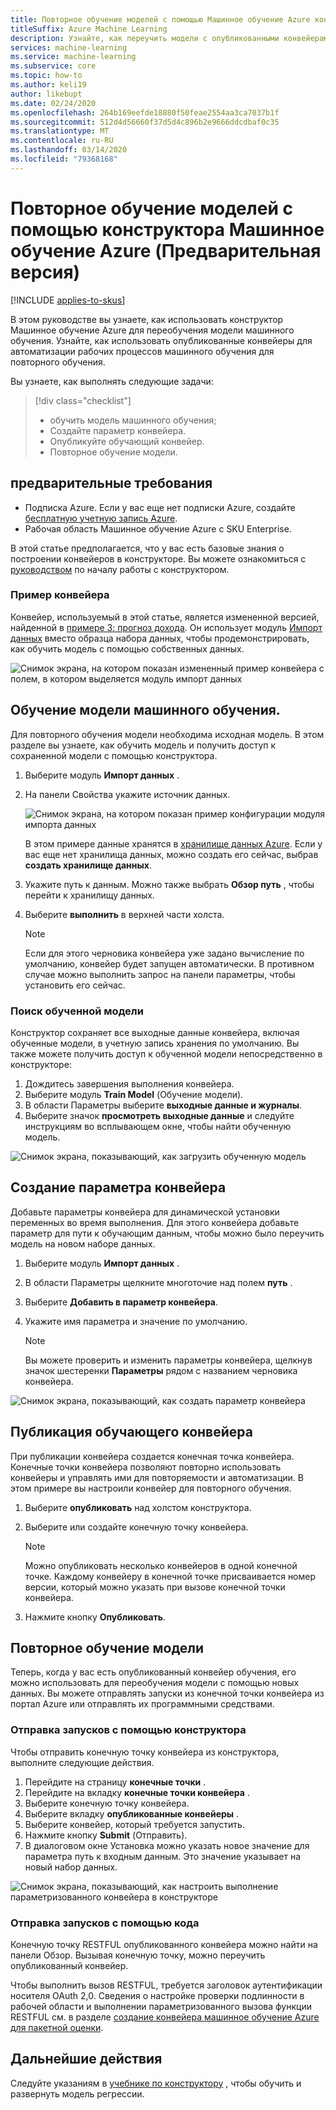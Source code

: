 ```yaml
---
title: Повторное обучение моделей с помощью Машинное обучение Azure конструктора (Предварительная версия)
titleSuffix: Azure Machine Learning
description: Узнайте, как переучить модели с опубликованными конвейерами в Машинное обучение Azure Designer (Предварительная версия).
services: machine-learning
ms.service: machine-learning
ms.subservice: core
ms.topic: how-to
ms.author: keli19
author: likebupt
ms.date: 02/24/2020
ms.openlocfilehash: 264b169eefde18880f50feae2554aa3ca7037b1f
ms.sourcegitcommit: 512d4d56660f37d5d4c896b2e9666ddcdbaf0c35
ms.translationtype: MT
ms.contentlocale: ru-RU
ms.lasthandoff: 03/14/2020
ms.locfileid: "79368168"
---
```

# <a name="retrain-models-with-azure-machine-learning-designer-preview"></a>Повторное обучение моделей с помощью конструктора Машинное обучение Azure (Предварительная версия)
[!INCLUDE [applies-to-skus](../../includes/aml-applies-to-enterprise-sku.md)]

В этом руководстве вы узнаете, как использовать конструктор Машинное обучение Azure для переобучения модели машинного обучения. Узнайте, как использовать опубликованные конвейеры для автоматизации рабочих процессов машинного обучения для повторного обучения.

Вы узнаете, как выполнять следующие задачи:

> [!div class="checklist"]
> * обучить модель машинного обучения;
> * Создайте параметр конвейера.
> * Опубликуйте обучающий конвейер.
> * Повторное обучение модели.

## <a name="prerequisites"></a>предварительные требования

* Подписка Azure. Если у вас еще нет подписки Azure, создайте [бесплатную учетную запись Azure](https://aka.ms/AMLFree).
* Рабочая область Машинное обучение Azure с SKU Enterprise.

В этой статье предполагается, что у вас есть базовые знания о построении конвейеров в конструкторе. Вы можете ознакомиться с [руководством](tutorial-designer-automobile-price-train-score.md) по началу работы с конструктором. 

### <a name="sample-pipeline"></a>Пример конвейера

Конвейер, используемый в этой статье, является измененной версией, найденной в [примере 3: прогноз дохода](how-to-designer-sample-classification-predict-income.md). Он использует модуль [Импорт данных](algorithm-module-reference/import-data.md) вместо образца набора данных, чтобы продемонстрировать, как обучить модель с помощью собственных данных.

![Снимок экрана, на котором показан измененный пример конвейера с полем, в котором выделяется модуль импорт данных](./media/how-to-retrain-designer/modified-sample-pipeline.png)

## <a name="train-a-machine-learning-model"></a>Обучение модели машинного обучения.

Для повторного обучения модели необходима исходная модель. В этом разделе вы узнаете, как обучить модель и получить доступ к сохраненной модели с помощью конструктора.

1. Выберите модуль **Импорт данных** .
1. На панели Свойства укажите источник данных.

   ![Снимок экрана, на котором показан пример конфигурации модуля импорта данных](./media/how-to-retrain-designer/import-data-settings.png)

   В этом примере данные хранятся в [хранилище данных Azure](how-to-access-data.md). Если у вас еще нет хранилища данных, можно создать его сейчас, выбрав **создать хранилище данных**.

1. Укажите путь к данным. Можно также выбрать **Обзор путь** , чтобы перейти к хранилищу данных. 
1. Выберите **выполнить** в верхней части холста.
    
   > [!NOTE]
   > Если для этого черновика конвейера уже задано вычисление по умолчанию, конвейер будет запущен автоматически. В противном случае можно выполнить запрос на панели параметры, чтобы установить его сейчас.

### <a name="find-your-trained-model"></a>Поиск обученной модели

Конструктор сохраняет все выходные данные конвейера, включая обученные модели, в учетную запись хранения по умолчанию. Вы также можете получить доступ к обученной модели непосредственно в конструкторе:

1. Дождитесь завершения выполнения конвейера.
1. Выберите модуль **Train Model** (Обучение модели).
1. В области Параметры выберите **выходные данные и журналы**.
1. Выберите значок **просмотреть выходные данные** и следуйте инструкциям во всплывающем окне, чтобы найти обученную модель.

![Снимок экрана, показывающий, как загрузить обученную модель](./media/how-to-retrain-designer/trained-model-view-output.png)

## <a name="create-a-pipeline-parameter"></a>Создание параметра конвейера

Добавьте параметры конвейера для динамической установки переменных во время выполнения. Для этого конвейера добавьте параметр для пути к обучающим данным, чтобы можно было переучить модель на новом наборе данных.

1. Выберите модуль **Импорт данных** .
1. В области Параметры щелкните многоточие над полем **путь** .
1. Выберите **Добавить в параметр конвейера**.
1. Укажите имя параметра и значение по умолчанию.

   > [!NOTE]
   > Вы можете проверить и изменить параметры конвейера, щелкнув значок шестеренки **Параметры** рядом с названием черновика конвейера. 

![Снимок экрана, показывающий, как создать параметр конвейера](media/how-to-retrain-designer/add-pipeline-parameter.png)

## <a name="publish-a-training-pipeline"></a>Публикация обучающего конвейера

При публикации конвейера создается конечная точка конвейера. Конечные точки конвейера позволяют повторно использовать конвейеры и управлять ими для повторяемости и автоматизации. В этом примере вы настроили конвейер для повторного обучения.

1. Выберите **опубликовать** над холстом конструктора.
1. Выберите или создайте конечную точку конвейера.

   > [!NOTE]
   > Можно опубликовать несколько конвейеров в одной конечной точке. Каждому конвейеру в конечной точке присваивается номер версии, который можно указать при вызове конечной точки конвейера.

1. Нажмите кнопку **Опубликовать**.

## <a name="retrain-your-model"></a>Повторное обучение модели

Теперь, когда у вас есть опубликованный конвейер обучения, его можно использовать для переобучения модели с помощью новых данных. Вы можете отправлять запуски из конечной точки конвейера из портал Azure или отправлять их программными средствами.

### <a name="submit-runs-by-using-the-designer"></a>Отправка запусков с помощью конструктора

Чтобы отправить конечную точку конвейера из конструктора, выполните следующие действия.

1. Перейдите на страницу **конечные точки** .
1. Перейдите на вкладку **конечные точки конвейера** .
1. Выберите конечную точку конвейера.
1. Выберите вкладку **опубликованные конвейеры** .
1. Выберите конвейер, который требуется запустить.
1. Нажмите кнопку **Submit** (Отправить).
1. В диалоговом окне Установка можно указать новое значение для параметра путь к входным данным. Это значение указывает на новый набор данных.

![Снимок экрана, показывающий, как настроить выполнение параметризованного конвейера в конструкторе](./media/how-to-retrain-designer/published-pipeline-run.png)

### <a name="submit-runs-by-using-code"></a>Отправка запусков с помощью кода

Конечную точку RESTFUL опубликованного конвейера можно найти на панели Обзор. Вызывая конечную точку, можно переучить опубликованный конвейер.

Чтобы выполнить вызов RESTFUL, требуется заголовок аутентификации носителя OAuth 2,0. Сведения о настройке проверки подлинности в рабочей области и выполнении параметризованного вызова функции RESTFUL см. в разделе [создание конвейера машинное обучение Azure для пакетной оценки](tutorial-pipeline-batch-scoring-classification.md#publish-and-run-from-a-rest-endpoint).

## <a name="next-steps"></a>Дальнейшие действия

Следуйте указаниям в [учебнике по конструктору](tutorial-designer-automobile-price-train-score.md) , чтобы обучить и развернуть модель регрессии.
